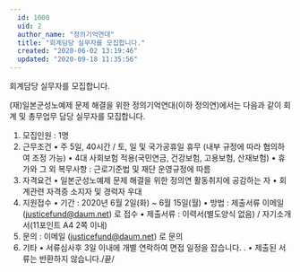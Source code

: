 ```yaml
---
  id: 1000
  uid: 2
  author_name: "정의기억연대"
  title: "회계담당 실무자를 모집합니다."
  created: "2020-06-02 13:19:46"
  updated: "2020-09-18 11:35:56"
---
```

회계담당 실무자를 모집합니다. 


(재)일본군성노예제 문제 해결을 위한 정의기억연대(이하 정의연)에서는 다음과 같이 회계 및 총무업무 담당 실무자를 모집합니다.


1. 모집인원 : 1명
2. 근무조건 
 • 주 5일, 40시간 / 토, 일 및 국가공휴일 휴무
 (내부 규정에 따라 협의하여 조정 가능)
 • 4대 사회보험 적용(국민연금, 건강보험, 고용보험, 산재보험)
 • 휴가와 그 외 복무사항 : 근로기준법 및 재단 운영규정에 따름 
3. 자격요건 
 • 일본군성노예제 문제 해결을 위한 정의연 활동취지에 공감하는 자
 • 회계관련 자격증 소지자 및 경력자 우대 
4. 지원접수 
 • 기간 : 2020년 6월 2일(화) ~ 6월 15일(월)
 • 방법 : 제출서류 이메일 (justicefund@daum.net) 로 접수 
 • 제출서류 : 이력서(별도양식 없음) / 자기소개서(11포인트 A4 2쪽 이내)
5. 문의 : 이메일 (justicefund@daum.net) 로 문의 
6. 기타 
 • 서류심사후 3일 이내에 개별 연락하여 면접 일정을 잡습니다. .
 • 제출된 서류는 반환하지 않습니다./끝/